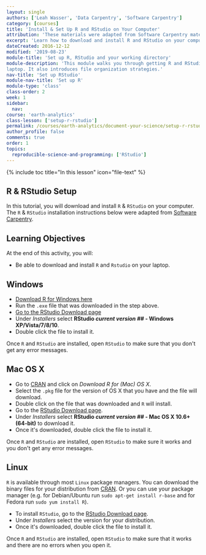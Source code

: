 ```yaml
---
layout: single
authors: ['Leah Wasser', 'Data Carpentry', 'Software Carpentry']
category: [courses]
title: 'Install & Set Up R and RStudio on Your Computer'
attribution: 'These materials were adapted from Software Carpentry materials by Earth Lab.'
excerpt: 'Learn how to download and install R and RStudio on your computer.'
dateCreated: 2016-12-12
modified: '2019-08-23'
module-title: 'Set up R, RStudio and your working directory'
module-description: 'This module walks you through getting R and RStudio set up on your
laptop. It also introduces file organization strategies.'
nav-title: 'Set up RStudio'
module-nav-title: 'Set up R'
module-type: 'class'
class-order: 2
week: 1
sidebar:
  nav:
course: 'earth-analytics'
class-lesson: ['setup-r-rstudio']
permalink: /courses/earth-analytics/document-your-science/setup-r-rstudio/
author_profile: false
comments: true
order: 1
topics:
  reproducible-science-and-programming: ['RStudio']
---
```


{% include toc title="In this lesson" icon="file-text" %}


##  R & RStudio Setup

In this tutorial, you will download and install `R` & `RStudio`
on your computer. The `R` & `RStudio` installation instructions below were adapted from
<a href="http://software-carpentry.org/" target="_blank"> Software Carpentry</a>.

<div class='notice--success' markdown="1">

## <i class="fa fa-graduation-cap" aria-hidden="true"></i> Learning Objectives
At the end of this activity, you will:

* Be able to download and install `R` and `Rstudio` on your laptop.

</div>

## Windows

*  <a href="http://cran.r-project.org/bin/windows/base/release.htm" target="_blank">Download R for Windows here</a>
*   Run the `.exe` file that was downloaded in the step above.
*  <a href="http://www.rstudio.com/ide/download/desktop" target="_blank">Go to the RStudio Download page</a>
*  Under *Installers* select **RStudio *current version ##* - Windows XP/Vista/7/8/10**.
*  Double click the file to install it.

Once `R` and `RStudio` are installed, open `RStudio` to make sure that you don't get
any error messages.

## Mac OS X

* Go to <a href="http://cran.r-project.org" target="_blank">CRAN</a> and click
on *Download R for (Mac) OS X*.
* Select the `.pkg` file for the version of OS X that you have and the file
will download.
* Double click on the file that was downloaded and `R` will install.
* Go to the <a href="http://www.rstudio.com/ide/download/desktop" target="_blank">RStudio Download page</a>.
* Under *Installers* select <b>RStudio *current version ##* - Mac OS X 10.6+ (64-bit)</b> to download it.
* Once it's downloaded, double click the file to install it.

Once `R` and `RStudio` are installed, open `RStudio` to make sure it works and you
don't get any error messages.

## Linux

`R` is available through most `Linux` package managers. You can download the binary
files for your distribution from
<a href="http://cran.r-project.org/index.html" target="_blank">CRAN</a>.
Or you can use your package manager (e.g. for Debian/Ubuntu run
`sudo apt-get install r-base` and for Fedora run `sudo yum install R`).

* To install `RStudio`, go to the
<a href="http://www.rstudio.com/ide/download/desktop" target="_blank">RStudio Download page</a>.
* Under *Installers* select the version for your distribution.
* Once it's downloaded, double click the file to install it.


Once `R` and `RStudio` are installed, open `RStudio` to make sure that it works
and there are no errors when you open it.

